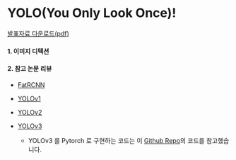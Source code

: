 # YOLO(You Only Look Once)!
[발표자료 다운로드(pdf)](https://github.com/dss-14th/deeplearning-repo-2/files/5764532/YOLO.You.only.look.once.pdf)

#### 1. 이미지 디텍션


#### 2. 참고 논문 리뷰
- [FatRCNN]()
- [YOLOv1]()
- [YOLOv2]()
- [YOLOv3]()

  - YOLOv3 를 Pytorch 로 구현하는 코드는 이 [Github Repo](https://github.com/ayooshkathuria/YOLO_v3_tutorial_from_scratch)의 코드를 참고했습니다.


